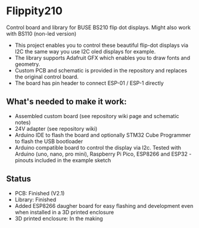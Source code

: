 # Flippity210
Control board and library for BUSE BS210 flip dot displays. Might also work with BS110 (non-led version)

- This project enables you to control these beautiful flip-dot displays via I2C the same way you use I2C oled displays for example. 
- The library supports Adafruit GFX which enables you to draw fonts and geometry.
- Custom PCB and schematic is provided in the repository and replaces the original control board.
- The board has pin header to connect ESP-01 / ESP-1 directly

## What's needed to make it work:
- Assembled custom board (see repository wiki page and schematic notes)
- 24V adapter (see repository wiki)
- Arduino IDE to flash the board and optionally STM32 Cube Programmer to flash the USB bootloader
- Arduino compatible board to control the display via I2c. Tested with Arduino (uno, nano, pro mini), Raspberry Pi Pico, ESP8266 and ESP32 - pinouts included in the example sketch

## Status
- PCB: Finished (V2.1)
- Library: Finished
- Added ESP8266 daugher board for easy flashing and development even when installed in a 3D printed enclosure
- 3D printed enclosure: In the making

